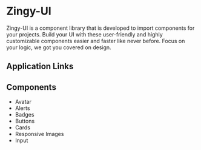 # Zingy-UI

Zingy-UI is a component library that is developed to import components for your projects.
Build your UI with these user-friendly and highly customizable components easier and faster
like never before. 
Focus on your logic, we got you covered on design.

## Application Links

## Components

- Avatar
- Alerts
- Badges
- Buttons
- Cards
- Responsive Images
- Input
